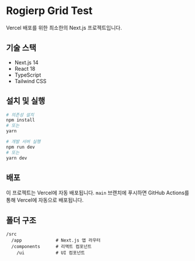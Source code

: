 # Rogierp Grid Test

Vercel 배포를 위한 최소한의 Next.js 프로젝트입니다.

## 기술 스택

- Next.js 14
- React 18
- TypeScript
- Tailwind CSS

## 설치 및 실행

```bash
# 의존성 설치
npm install
# 또는
yarn

# 개발 서버 실행
npm run dev
# 또는
yarn dev
```

## 배포

이 프로젝트는 Vercel에 자동 배포됩니다. `main` 브랜치에 푸시하면 GitHub Actions를 통해 Vercel에 자동으로 배포됩니다.

## 폴더 구조

```
/src
  /app             # Next.js 앱 라우터
  /components      # 리액트 컴포넌트
    /ui            # UI 컴포넌트
``` 